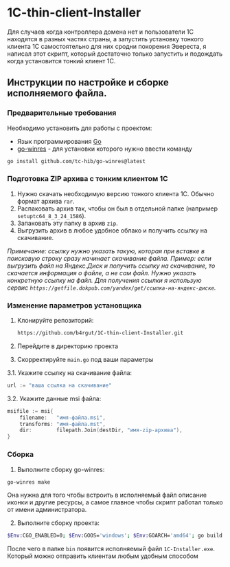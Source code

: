 # 1C-thin-client-Installer

Для случаев когда контроллера домена нет и пользователи 1С находятся в разных частях страны, а запустить установку тонкого клиента 1С самостоятельно для них сродни покорения Эвереста, я написал этот скрипт, который достаточно только запустить и подождать когда установится тонкий клиент 1С.

## Инструкции по настройке и сборке исполняемого файла.

### Предварительные требования

Необходимо установить для работы с проектом:

- Язык программирования [Go](https://go.dev/dl/) 
- [go-winres](https://github.com/tc-hib/go-winres) - для установки которого нужно ввести команду
```sh
go install github.com/tc-hib/go-winres@latest
```

### Подготовка ZIP архива с тонким клиентом 1С
1. Нужно скачать необходимую версию тонкого клиента 1С. Обычно формат архива `rar`.
2. Распаковать архив так, чтобы он был в отдельной папке (например `setuptc64_8_3_24_1586`).
3. Запаковать эту папку в архив `zip`.
4. Выгрузить архив в любое удобное облако и получить ссылку на скачивание.

*Примечание: ссылку нужно указать такую, которая при вставке в поисковую строку сразу начинает скачивание файла. 
Пример: если выгрузить файл на Яндекс.Диск и получить ссылку на скачивание, то скачается информация о файле, а не сам файл. Нужно указать конкретную ссылку на файл. Для получения ссылки я использую сервис `https://getfile.dokpub.com/yandex/get/ссылка-на-яндекс-диске`.*

### Изменение параметров установщика

1. Клонируйте репозиторий:
   ```sh
   https://github.com/b4rgut/1C-thin-client-Installer.git
   ```
2. Перейдите в директорию проекта
   
3. Скорректируйте `main.go` под ваши параметры

3.1. Укажите ссылку на скачивание файла:
```go
url := "ваша ссылка на скачивание"
```
3.2. Укажите данные msi файла:
```go
msifile := msi{
	filename:   "имя-файла.msi",
	transforms: "имя-файла.mst",
	dir:        filepath.Join(destDir, "имя-zip-архива"),
}
```   

### Сборка

1. Выполните сборку go-winres:
```sh
go-winres make
```
Она нужна для того чтобы встроить в исполняемый файл описание иконки и другие ресурсы, а самое главное чтобы скрипт работал только от имени администратора.

2. Выполните сборку проекта:
```sh
$Env:CGO_ENABLED=0; $Env:GOOS='windows'; $Env:GOARCH='amd64'; go build -o bin/1C-Installer.exe
```

После чего в папке `bin` появится исполняемый файл `1C-Installer.exe`. Который можно отправить клиентам любым удобным способом
